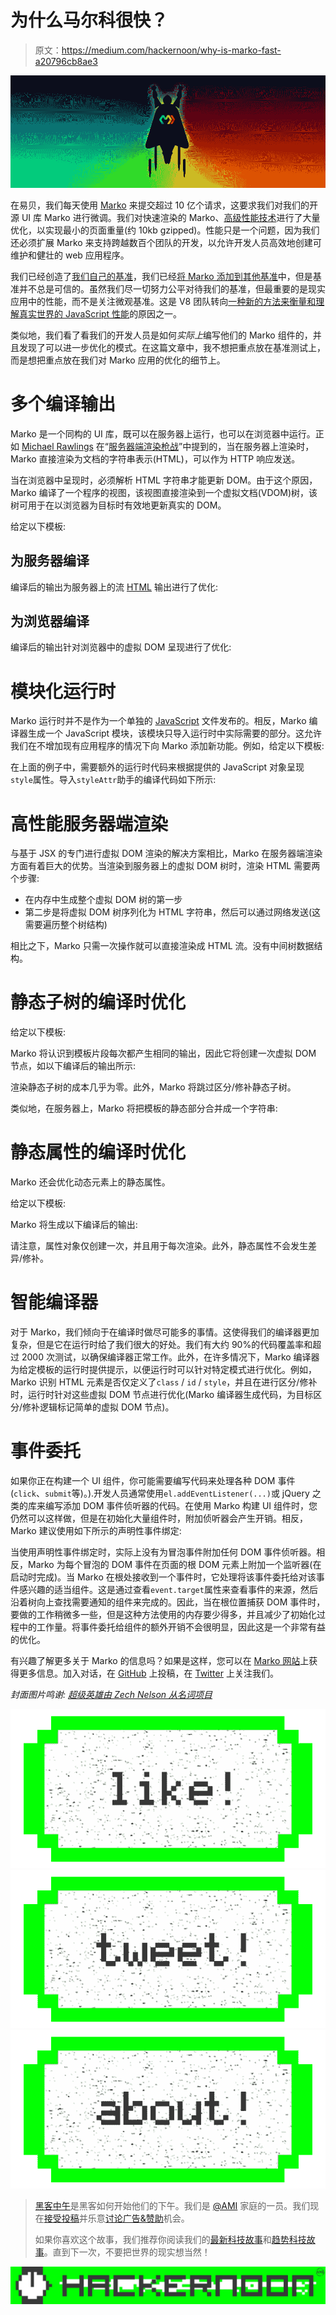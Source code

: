 # 为什么马尔科很快？

> 原文：<https://medium.com/hackernoon/why-is-marko-fast-a20796cb8ae3>

![](img/94c5d9586d7e6723430e15cd3b4ce206.png)

在易贝，我们每天使用 [Marko](http://markojs.com/) 来提交超过 10 亿个请求，这要求我们对我们的开源 UI 库 Marko 进行微调。我们对快速渲染的 Marko、[高级性能技术](http://www.ebaytechblog.com/2014/12/08/async-fragments-rediscovering-progressive-html-rendering-with-marko/)进行了大量优化，以实现最小的页面重量(约 10kb gzipped)。性能只是一个问题，因为我们还必须扩展 Marko 来支持跨越数百个团队的开发，以允许开发人员高效地创建可维护和健壮的 web 应用程序。

我们已经创造了[我们自己的基准](https://github.com/marko-js/isomorphic-ui-benchmarks)，我们已经[将 Marko 添加到其他基准](https://github.com/raxjs/server-side-rendering-comparison/pull/11)中，但是基准并不总是可信的。虽然我们尽一切努力公平对待我们的基准，但最重要的是现实应用中的性能，而不是关注微观基准。这是 V8 团队转向[一种新的方法来衡量和理解真实世界的 JavaScript 性能](https://v8project.blogspot.com/2016/12/how-v8-measures-real-world-performance.html)的原因之一。

类似地，我们看了看我们的开发人员是如何*实际上*编写他们的 Marko 组件的，并且发现了可以进一步优化的模式。在这篇文章中，我不想把重点放在基准测试上，而是想把重点放在我们对 Marko 应用的优化的细节上。

# 多个编译输出

Marko 是一个同构的 UI 库，既可以在服务器上运行，也可以在浏览器中运行。正如 [Michael Rawlings](https://medium.com/u/9d30414878d1?source=post_page-----a20796cb8ae3--------------------------------) 在“[服务器端渲染枪战](https://hackernoon.com/server-side-rendering-shootout-with-marko-preact-rax-react-and-vue-25e1ae17800f)”中提到的，当在服务器上渲染时，Marko 直接渲染为文档的字符串表示(HTML)，可以作为 HTTP 响应发送。

当在浏览器中呈现时，必须解析 HTML 字符串才能更新 DOM。由于这个原因，Marko 编译了一个程序的视图，该视图直接渲染到一个虚拟文档(VDOM)树，该树可用于在以浏览器为目标时有效地更新真实的 DOM。

给定以下模板:

## 为服务器编译

编译后的输出为服务器上的流 [HTML](https://hackernoon.com/tagged/html) 输出进行了优化:

## 为浏览器编译

编译后的输出针对浏览器中的虚拟 DOM 呈现进行了优化:

# 模块化运行时

Marko 运行时并不是作为一个单独的 [JavaScript](https://hackernoon.com/tagged/javascript) 文件发布的。相反，Marko 编译器生成一个 JavaScript 模块，该模块只导入运行时中实际需要的部分。这允许我们在不增加现有应用程序的情况下向 Marko 添加新功能。例如，给定以下模板:

在上面的例子中，需要额外的运行时代码来根据提供的 JavaScript 对象呈现`style`属性。导入`styleAttr`助手的编译代码如下所示:

# 高性能服务器端渲染

与基于 JSX 的专门进行虚拟 DOM 渲染的解决方案相比，Marko 在服务器端渲染方面有着巨大的优势。当渲染到服务器上的虚拟 DOM 树时，渲染 HTML 需要两个步骤:

*   在内存中生成整个虚拟 DOM 树的第一步
*   第二步是将虚拟 DOM 树序列化为 HTML 字符串，然后可以通过网络发送(这需要遍历整个树结构)

相比之下，Marko 只需一次操作就可以直接渲染成 HTML 流。没有中间树数据结构。

# 静态子树的编译时优化

给定以下模板:

Marko 将认识到模板片段每次都产生相同的输出，因此它将创建一次虚拟 DOM 节点，如以下编译后的输出所示:

渲染静态子树的成本几乎为零。此外，Marko 将跳过区分/修补静态子树。

类似地，在服务器上，Marko 将把模板的静态部分合并成一个字符串:

# 静态属性的编译时优化

Marko 还会优化动态元素上的静态属性。

给定以下模板:

Marko 将生成以下编译后的输出:

请注意，属性对象仅创建一次，并且用于每次渲染。此外，静态属性不会发生差异/修补。

# 智能编译器

对于 Marko，我们倾向于在编译时做尽可能多的事情。这使得我们的编译器更加复杂，但是它在运行时给了我们很大的好处。我们有大约 90%的代码覆盖率和超过 2000 次测试，以确保编译器正常工作。此外，在许多情况下，Marko 编译器为给定模板的运行时提供提示，以便运行时可以针对特定模式进行优化。例如，Marko 识别 HTML 元素是否仅定义了`class` / `id` / `style`，并且在进行区分/修补时，运行时针对这些虚拟 DOM 节点进行优化(Marko 编译器生成代码，为目标区分/修补逻辑标记简单的虚拟 DOM 节点)。

# 事件委托

如果你正在构建一个 UI 组件，你可能需要编写代码来处理各种 DOM 事件(`click`、`submit`等)。).开发人员通常使用`el.addEventListener(...)`或 jQuery 之类的库来编写添加 DOM 事件侦听器的代码。在使用 Marko 构建 UI 组件时，您仍然可以这样做，但是在初始化大量组件时，附加侦听器会产生开销。相反，Marko 建议使用如下所示的声明性事件绑定:

当使用声明性事件绑定时，实际上没有为冒泡事件附加任何 DOM 事件侦听器。相反，Marko 为每个冒泡的 DOM 事件在页面的根 DOM 元素上附加一个监听器(在启动时完成)。当 Marko 在根处接收到一个事件时，它处理将该事件委托给对该事件感兴趣的适当组件。这是通过查看`event.target`属性来查看事件的来源，然后沿着树向上查找需要通知的组件来完成的。因此，当在根位置捕获 DOM 事件时，要做的工作稍微多一些，但是这种方法使用的内存要少得多，并且减少了初始化过程中的工作量。将事件委托给组件的额外开销不会很明显，因此这是一个非常有益的优化。

有兴趣了解更多关于 Marko 的信息吗？如果是这样，您可以在 [Marko 网站](http://markojs.com/)上获得更多信息。加入对话，在 [GitHub](https://github.com/marko-js/marko) 上投稿，在 [Twitter](https://twitter.com/MarkoDevTeam) 上关注我们。

*封面图片鸣谢:* [*超级英雄由 Zech Nelson 从名词项目*](https://thenounproject.com/search/?q=superhero&i=990792)

[![](img/50ef4044ecd4e250b5d50f368b775d38.png)](http://bit.ly/HackernoonFB)[![](img/979d9a46439d5aebbdcdca574e21dc81.png)](https://goo.gl/k7XYbx)[![](img/2930ba6bd2c12218fdbbf7e02c8746ff.png)](https://goo.gl/4ofytp)

> [黑客中午](http://bit.ly/Hackernoon)是黑客如何开始他们的下午。我们是 [@AMI](http://bit.ly/atAMIatAMI) 家庭的一员。我们现在[接受投稿](http://bit.ly/hackernoonsubmission)并乐意[讨论广告&赞助](mailto:partners@amipublications.com)机会。
> 
> 如果你喜欢这个故事，我们推荐你阅读我们的[最新科技故事](http://bit.ly/hackernoonlatestt)和[趋势科技故事](https://hackernoon.com/trending)。直到下一次，不要把世界的现实想当然！

![](img/be0ca55ba73a573dce11effb2ee80d56.png)